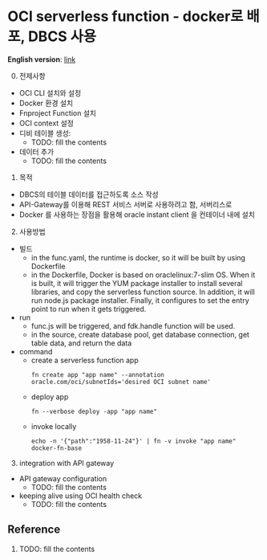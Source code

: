 # OCI serverless function - docker로 배포, DBCS 사용

**English version**: [link](https://github.com/joungminko/oci_fn_docker_dbcs/blob/master/README.md)

0. 전제사항
  - OCI CLI 설치와 설정
  - Docker 환경 설치
  - Fnproject Function 설치
  - OCI context 설정
  - 디비 테이블 생성: 
    - TODO: fill the contents
  - 데이터 추가
    - TODO: fill the contents

1. 목적
  - DBCS의 테이블 데이터를 접근하도록 소스 작성
  - API-Gateway를 이용해 REST 서비스 서버로 사용하려고 함, 서버리스로
  - Docker 를 사용하는 장점을 활용해 oracle instant client 을 컨테이너 내에 설치

2. 사용방법
  - 빌드
    - in the func.yaml, the runtime is docker, so it will be built by using Dockerfile
    - in the Dockerfile, Docker is based on oraclelinux:7-slim OS. When it is built, it will trigger the YUM package installer to install several libraries, and copy the serverless function source. In addition, it will run node.js package installer. Finally, it configures to set the entry point to run when it gets triggered.
  - run
    - func.js will be triggered, and fdk.handle function will be used.
    - in the source, create database pool, get database connection, get table data, and return the data
  - command 
    - create a serverless function app
      ```
      fn create app "app name" --annotation oracle.com/oci/subnetIds='desired OCI subnet name'
      ```
    - deploy app
      ```
      fn --verbose deploy -app "app name"
      ```
    - invoke locally
      ```
      echo -n '{"path":"1958-11-24"}' | fn -v invoke "app name" docker-fn-base
      ```

3. integration with API gateway
  - API gateway configuration
    - TODO: fill the contents
  - keeping alive using OCI health check
    - TODO: fill the contents

## Reference
1. TODO: fill the contents
